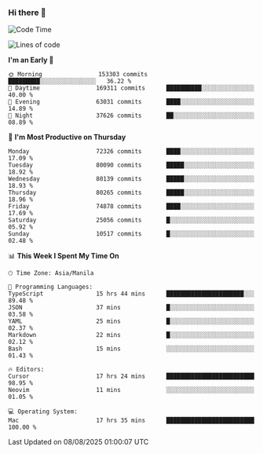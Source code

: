 ### Hi there 👋

<!--START_SECTION:waka-->
![Code Time](http://img.shields.io/badge/Code%20Time-6%2C170%20hrs%2037%20mins-blue)

![Lines of code](https://img.shields.io/badge/From%20Hello%20World%20I%27ve%20Written-144.3%20million%20lines%20of%20code-blue)

**I'm an Early 🐤** 

```text
🌞 Morning                153303 commits      █████████░░░░░░░░░░░░░░░░   36.22 % 
🌆 Daytime                169311 commits      ██████████░░░░░░░░░░░░░░░   40.00 % 
🌃 Evening                63031 commits       ████░░░░░░░░░░░░░░░░░░░░░   14.89 % 
🌙 Night                  37626 commits       ██░░░░░░░░░░░░░░░░░░░░░░░   08.89 % 
```
📅 **I'm Most Productive on Thursday** 

```text
Monday                   72326 commits       ████░░░░░░░░░░░░░░░░░░░░░   17.09 % 
Tuesday                  80090 commits       █████░░░░░░░░░░░░░░░░░░░░   18.92 % 
Wednesday                80139 commits       █████░░░░░░░░░░░░░░░░░░░░   18.93 % 
Thursday                 80265 commits       █████░░░░░░░░░░░░░░░░░░░░   18.96 % 
Friday                   74878 commits       ████░░░░░░░░░░░░░░░░░░░░░   17.69 % 
Saturday                 25056 commits       █░░░░░░░░░░░░░░░░░░░░░░░░   05.92 % 
Sunday                   10517 commits       █░░░░░░░░░░░░░░░░░░░░░░░░   02.48 % 
```


📊 **This Week I Spent My Time On** 

```text
🕑︎ Time Zone: Asia/Manila

💬 Programming Languages: 
TypeScript               15 hrs 44 mins      ██████████████████████░░░   89.48 % 
JSON                     37 mins             █░░░░░░░░░░░░░░░░░░░░░░░░   03.58 % 
YAML                     25 mins             █░░░░░░░░░░░░░░░░░░░░░░░░   02.37 % 
Markdown                 22 mins             █░░░░░░░░░░░░░░░░░░░░░░░░   02.12 % 
Bash                     15 mins             ░░░░░░░░░░░░░░░░░░░░░░░░░   01.43 % 

🔥 Editors: 
Cursor                   17 hrs 24 mins      █████████████████████████   98.95 % 
Neovim                   11 mins             ░░░░░░░░░░░░░░░░░░░░░░░░░   01.05 % 

💻 Operating System: 
Mac                      17 hrs 35 mins      █████████████████████████   100.00 % 
```


 Last Updated on 08/08/2025 01:00:07 UTC
<!--END_SECTION:waka-->


<!--
**rad182/rad182** is a ✨ _special_ ✨ repository because its `README.md` (this file) appears on your GitHub profile.

Here are some ideas to get you started:

- 🔭 I’m currently working on ...
- 🌱 I’m currently learning ...
- 👯 I’m looking to collaborate on ...
- 🤔 I’m looking for help with ...
- 💬 Ask me about ...
- 📫 How to reach me: ...
- 😄 Pronouns: ...
- ⚡ Fun fact: ...
-->
